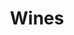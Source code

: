 ---
image: /images/wine.jpg
title: Wines
description: |-
    Wine is an alcoholic beverage made from grapes fermented without the addition of sugars, acids, enzymes, water, or other nutrients.
menu_name: wines
order: 9
---